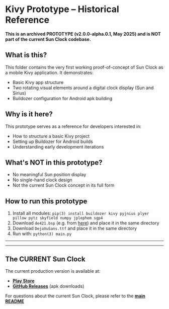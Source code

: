 # Kivy Prototype – Historical Reference

**This is an archived PROTOTYPE (v2.0.0-alpha.0.1, May 2025) and is NOT part of the current Sun Clock codebase.**

## What is this?

This folder contains the very first working proof-of-concept of Sun Clock as a mobile Kivy application. It demonstrates:
- Basic Kivy app structure
- Two rotating visual elements around a digital clock display (Sun and Sirius)
- Buildozer configuration for Android apk building

## Why is it here?

This prototype serves as a reference for developers interested in:
- How to structure a basic Kivy project
- Setting up Buildozer for Android builds
- Understanding early development iterations

## What's NOT in this prototype?

- No meaningful Sun position display
- No single-hand clock design
- Not the current Sun Clock concept in its full form

## How to run this prototype

1. Install all modules: `pip(3) install buildozer kivy pyjnius plyer pillow pytz skyfield numpy jplephem sgp4`
2. Download `de421.bsp` (e.g. from [here](https://naif.jpl.nasa.gov/pub/naif/generic_kernels/spk/planets/a_old_versions/de421.bsp)) and place it in the same directory
3. Download `DejaVuSans.ttf` and place it in the same directory
4. Run with: `python(3) main.py`

---
---

## The CURRENT Sun Clock

The current production version is available at:
- **[Play Store](https://play.google.com/store/apps/details?id=de.ax12.zunclock)**
- **[GitHub Releases](https://github.com/gaxmann/suhr/releases)** (apk downloads)

For questions about the current Sun Clock, please refer to the **[main README](https://github.com/gaxmann/suhr/tree/main)**
